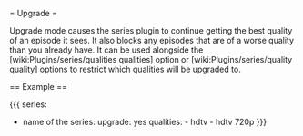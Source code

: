 = Upgrade =

Upgrade mode causes the series plugin to continue getting the best quality of an episode it sees. It also blocks any episodes that are of a worse quality than you already have. It can be used alongside the [wiki:Plugins/series/qualities qualities] option or [wiki:Plugins/series/quality quality] options to restrict which qualities will be upgraded to.

== Example ==

{{{
series:
  - name of the series:
      upgrade: yes
      qualities:
        - hdtv
        - hdtv 720p
}}}
